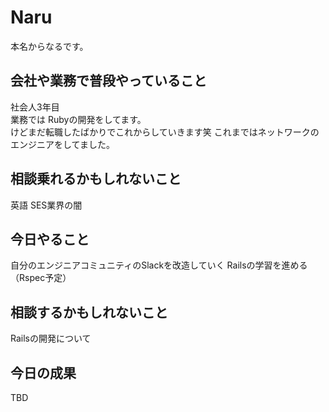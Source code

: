# Naru

本名からなるです。

## 会社や業務で普段やっていること

社会人3年目</br>
業務では Rubyの開発をしてます。</br>
けどまだ転職したばかりでこれからしていきます笑
これまではネットワークのエンジニアをしてました。

## 相談乗れるかもしれないこと

英語
SES業界の闇

## 今日やること

自分のエンジニアコミュニティのSlackを改造していく
Railsの学習を進める（Rspec予定）

## 相談するかもしれないこと

Railsの開発について

## 今日の成果

TBD</br>
